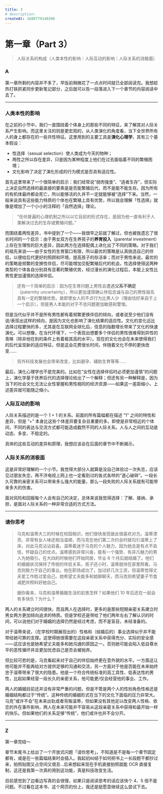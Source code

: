 ```yaml
---
title: 3
# description:
createAt: 1689779146596
---
```


# 第一章（Part 3）

> 人际关系的构成（人类本性的影响｜人际互动的影响｜人际关系的消极面）

### Α

第一章所剩的内容并不多了，早饭前稍微花了一点点时间就已全部阅读完。我想趁热打铁抓紧同步更新笔记部分，之后就可以告一段落进入下一个章节的内容阅读中去了。

---

### 人类本性的影响

在之前的小节中，我们一直围绕着个体身上的那些不同的特征，来了解其对人际关系产生影响。而这里关注的则是更宏观的，从人类演化的角度看，当下全世界所有人的身上都存在的一些共性特征。这里用到的主要工具是**演化心理学**，其有三个基本假设：

- 性选择（sexual selection）使人类成为今天的物种；
- 两性之所以存在差异，只是因为某种程度上他们在过去面临着不同的繁殖困境；
- 文化影响了决定了演化形成的行为模式是否具有适应性。

首先这里带来了一个很简单的启示：我们经常说“弱肉强食”、“适者生存”，但实际上决定自然选择的最直接的要素是是否能繁殖后代，而不是能不能生存。因为所有的有机体最终都会死亡，所以能够活的久并不一定就能够被“选择”下来。当然，一般来说具有这些能力特质的个体也在繁殖上具有优势，所以我会理解「性选择」就像是增加了一个小小的注释的「自然选择」理论。

> “任何普遍的心理机制之所以以它目前的形式存在，是因为他一直有利于人类解决过去的生存或繁殖问题。”

而围绕着两性差异，书中提到了一个——我很早之前就了解过，但也被我遗忘了很长时间的一个启示：由于男女双方在生养孩子的**养育投入**（parental investment）上存在生理性的巨大差异，因此两方在选择配偶上进化出了不同的策略。对于我们的祖先来说——由于女性的生育窗口有限，所以最优的策略是认真挑选自己的伴侣，以便给后代更好的照顾和环境，提高孩子的存活率；而对于男性来说，最优的的策略是频繁的变换性伴侣，尽可能增加交配繁殖后代的机会。性选择使得这两种类型的个体各自分别具有显著的繁殖优势，经过漫长的演化过程后，本能上女性比男性更加谨慎的选择伴侣。

> 还有一个简单的启示：因为在生育问题上男性会遭遇**父系不确定**（paternity uncertainty），所以更加谨慎确认伴侣忠诚与自己的男性祖先具有一定的繁殖优势。故即使女人的不贞行为比男人少（理由恰好来自于上一个启示），但是男人本能的对于不忠问题更加敏感和警惕。

但是当代似乎并不是所有男性都有着频繁更换伴侣的倾向，或者说至少他们没有说/表现出这样的倾向，是因为文化也影响了演化结果的适应性。文化的变化远比选择过程要快的多，尤其是在互联网全球化后，信息的指数增长带来了文化的快速演化。可以想像，在当代环境下，一个表现出想要多个伴侣的男性很难得到异性的青睐（除非他在别的条件上有着极其高的水平）。现在的文化也会在未来使得我们的后代呈现新的适应特征，但是这会花费很长时间，伴随着文化不停的更快改变……

> 另外科技发展也会带来改变，比如避孕、辅助生育等等……

最后，演化心理学也不是完美的。比如在“女性在选择伴侣时必须更加谨慎”的问题上，演化学基于抚养后代的选择理论给出了一个解释；但还有另一种解释是，因为当下的社会文化无法让女性掌握和男性相同的经济资源——如果这一差距缩小，上述差异就可能随之缩小。

### 人际互动的影响

人际关系描述的是一个 1 + 1 的关系。前面的所有篇幅都在描述 “1” 之间的特性和差异，但是 “+” 本身比这些个体差异要复杂且重要的多。即使是非常相近的个体间，不同的表达与交流方式都可能造成截然不同的人际关系。人与人之间的互动是动态、多变、不稳定的。

具体的这些互动的差异和原理，我想应该会在后面的章节中不断揭示。

### 人际关系的消极面

这是非常好理解的一个小节。我觉得大部分人就算是没自己体验过一次失恋，应该见过朋友失恋，再不济电视上网上也一定看到过的各式各样的“道心破碎”。一段长久可靠的亲密关系可以带来多么强大的能量，那么一段失败的人际关系就有可能带来多大的伤害。

面对风险和回报每个人会有自己的决定，总体来说我觉得选择：了解、接纳、承担，是面对人际关系的一种非常合适的方式方法。

---

### 请你思考

> 马克和温蒂大三的时候在校园相识，他们很快发现彼此很喜欢对方。温蒂漂亮、非常有女人味还相当温顺，而马克在他们第二次约会时就勾引温蒂上了床，对此马克沾沾自喜。温蒂着迷于马克的个人魅力，因为她总是有点不自信，怀疑自己的优点。温蒂感到非常兴奋，能有一个强势、有非凡魅力的男人为她吸引。在大四的时候他们开始同居，毕业 6 个月后就结婚了。他们的婚姻状况保持了传统的伴侣关系，孩子还小时，温蒂就待在家里照看，马克则致力于自己的事业。他在职场成功了，加过好几次工资，但温蒂觉得丈夫爱工作胜过爱自己。她希望丈夫能多和她聊聊天，而马克则希望妻子节食减肥并照料好她自己。
>
> 据你看来，马克和温蒂婚姻生活的前景怎样？如果他们 10 年后还在一起会有多快乐？为什么？

两人的关系建立时间很快，而且两人在选择时，更多的是那些短期亲密关系建立时男女两方更加倾向追求的特质。但是学校还是带给了他们两年左右了解认识的时间，可以说他们对于婚姻的选择仍然是经过考虑，而不是盲目，未经准备的。

对于温蒂来说，（在学校时期展现出的）性格和（结婚后的）事业选择似乎并不能带给她可靠的支撑。这使得她很需要在这段亲密关系中获得充分、实际的安全感——这应该也是她希望丈夫能多和她沟通的原因之一。否则她可能会陷入低自尊水平的恶性循环并且更加忧虑自己是否会被抛弃。

但比较可悲的是，马克看起来对于自己的伴侣始终更在意外貌的水平。一方面这让他可能并不能再给对方提供足够的沟通和交流，另一方面对于他是否能在未来始终忠于温蒂带来了很大的隐患。他是一个符合传统标准的高工具性、低表达性的男性，比起如果经营一段长久的亲密关系，他可能更/仅会经营他的事业、工作。

两人的婚姻目前还并没有非常严重的问题，但是不管是两个人的性别角色性格还是婚姻结构都过于“传统”。这种传统的婚姻形式在当下的文化下面临的压力非常大。马克“或许不会”在未来出轨或者背叛温蒂，但如果没有其他足以改变两人性格、依恋的外在事件影响，两人在未来可能并不容易从这段亲密关系中获得和最开始一样的快乐。但如果他们的关系足够“传统”，他们或许也并不会分开。

---

### Z

第一章完结～

章节末尾书上给出了一个开放式问题「请你思考」，不知道是不是每一个章节固定都有，或是在一些篇幅结束时会插入。我起初纠结于如何把书上一长段题干都抄过来，拍照贴图又占空间又很丑…后来想起来现在手机直接拍照就能 OCR 直接复制，这还是我第一次真的用到这功能，真是科技改变生活。

目前感觉到了边看边写真的会很慢，如果只是阅读思考的话应该快个 4、5 倍不是问题。不过看在这本书、这个网页的份上，我还是挺愿意继续这么尝试下去。
